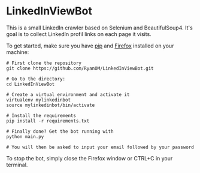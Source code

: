 # LinkedInViewBot

This is a small LinkedIn crawler based on Selenium and BeautifulSoup4.
It's goal is to collect LinkedIn profil links on each page it visits.

To get started, make sure you have [pip](https://pip.pypa.io/en/stable/installing/ "Get pip") and [Firefox](https://www.mozilla.org/en-US/firefox/new/ "Get Firefox") installed on your machine:


    # First clone the repository
    git clone https://github.com/RyanOM/LinkedInViewBot.git

    # Go to the directory:
    cd LinkedInViewBot

    # Create a virtual environment and activate it
    virtualenv mylinkedinbot
    source mylinkedinbot/bin/activate
    
    # Install the requirements
    pip install -r requirements.txt

    # Finally done? Get the bot running with
    python main.py
    
    # You will then be asked to input your email followed by your password
    


To stop the bot, simply close the Firefox window or CTRL+C in your terminal. 

